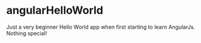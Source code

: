 # angularHelloWorld

Just a very beginner Hello World app when first starting to learn AngularJs.
Nothing special!
